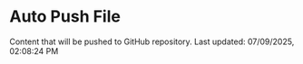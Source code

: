 # Auto Push File

Content that will be pushed to GitHub repository.
Last updated: 07/09/2025, 02:08:24 PM